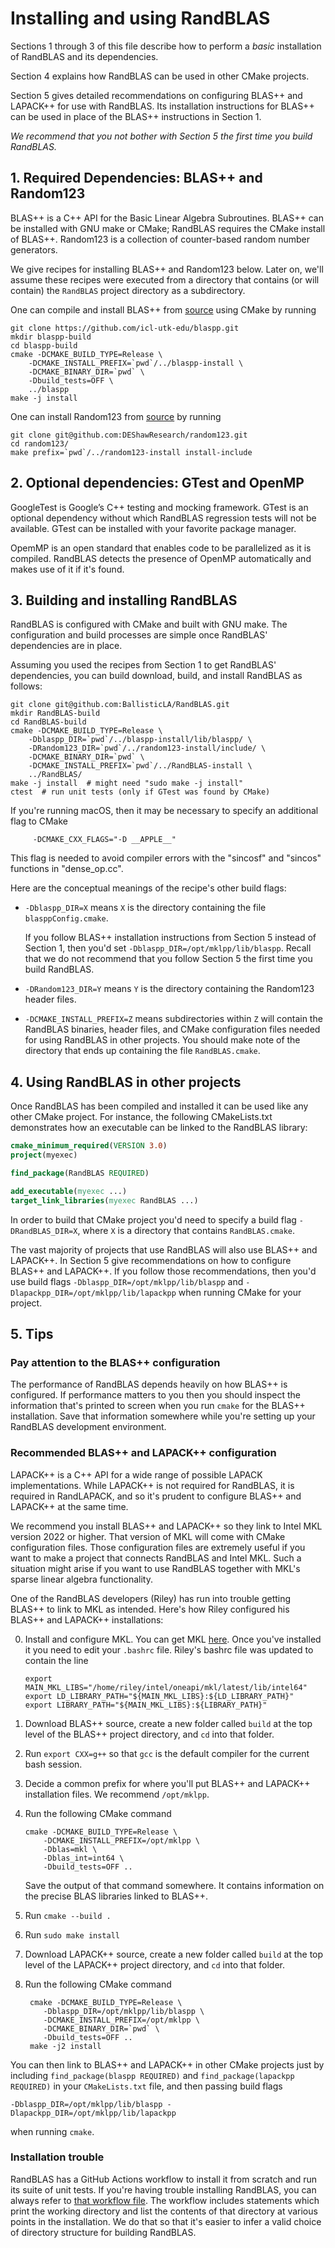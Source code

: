 
# Installing and using RandBLAS

Sections 1 through 3 of this file describe how to perform a *basic* installation
of RandBLAS and its dependencies.

Section 4 explains how RandBLAS can be used in other CMake projects.

Section 5 gives detailed recommendations on configuring BLAS++ and LAPACK++
for use with RandBLAS.
Its installation instructions for BLAS++ can be used in place
of the BLAS++ instructions in Section 1.

*We recommend that you not bother with Section 5 the first time you build RandBLAS.*


## 1. Required Dependencies: BLAS++ and Random123

BLAS++ is a C++ API for the Basic Linear Algebra Subroutines.
BLAS++ can be installed with GNU make or CMake;
RandBLAS requires the CMake install of BLAS++. 
Random123 is a collection of counter-based random number generators.

We give recipes for installing BLAS++ and Random123 below.
Later on, we'll assume these recipes were executed from a directory
that contains (or will contain) the ``RandBLAS`` project directory as a subdirectory.

One can compile and install BLAS++ from
[source](https://bitbucket.org/icl/blaspp/src/master/) using CMake by running
```shell
git clone https://github.com/icl-utk-edu/blaspp.git
mkdir blaspp-build
cd blaspp-build
cmake -DCMAKE_BUILD_TYPE=Release \
    -DCMAKE_INSTALL_PREFIX=`pwd`/../blaspp-install \
    -DCMAKE_BINARY_DIR=`pwd` \ 
    -Dbuild_tests=OFF \
    ../blaspp
make -j install
```

One can install Random123 from
[source](https://github.com/DEShawResearch/random123) by running
```shell
git clone git@github.com:DEShawResearch/random123.git
cd random123/
make prefix=`pwd`/../random123-install install-include
```

## 2. Optional dependencies: GTest and OpenMP

GoogleTest is Google’s C++ testing and mocking framework.  GTest is an optional
dependency without which RandBLAS regression tests will not be available. GTest
can be installed with your favorite package manager.

OpemMP is an open standard that enables code to be parallelized as it is
compiled. RandBLAS detects the presence of OpenMP automatically and makes use of
it if it's found.

## 3. Building and installing RandBLAS

RandBLAS is configured with CMake and built with GNU make.
The configuration and build processes are simple once RandBLAS' dependencies are in place. 

Assuming you used the recipes from Section 1 to get RandBLAS' dependencies,
you can build download, build, and install RandBLAS as follows:

```shell
git clone git@github.com:BallisticLA/RandBLAS.git
mkdir RandBLAS-build
cd RandBLAS-build
cmake -DCMAKE_BUILD_TYPE=Release \
    -Dblaspp_DIR=`pwd`/../blaspp-install/lib/blaspp/ \
    -DRandom123_DIR=`pwd`/../random123-install/include/ \
    -DCMAKE_BINARY_DIR=`pwd` \
    -DCMAKE_INSTALL_PREFIX=`pwd`/../RandBLAS-install \
    ../RandBLAS/
make -j install  # might need "sudo make -j install"
ctest  # run unit tests (only if GTest was found by CMake)
```

If you're running macOS, then it may be necessary to specify
an additional flag to CMake
```shell
     -DCMAKE_CXX_FLAGS="-D __APPLE__"
```
This flag is needed to avoid compiler errors with the "sincosf" and "sincos"
functions in "dense_op.cc".

Here are the conceptual meanings of the recipe's other build flags:

* `-Dblaspp_DIR=X` means `X` is the directory containing the file `blasppConfig.cmake`.
   
    If you follow BLAS++ installation instructions from Section 5 instead of
    Section 1, then you'd set ``-Dblaspp_DIR=/opt/mklpp/lib/blaspp``.
    Recall that we do not recommend that you follow Section 5 the first time you
    build RandBLAS.

* `-DRandom123_DIR=Y` means `Y` is the directory containing the Random123
  header files.

* `-DCMAKE_INSTALL_PREFIX=Z` means subdirectories within `Z` will contain
   the RandBLAS binaries, header files, and CMake configuration files needed
   for using RandBLAS in other projects. You should make note of the directory
   that ends up containing the file ``RandBLAS.cmake``.


## 4. Using RandBLAS in other projects

Once RandBLAS has been compiled and installed it can be used like any other CMake project.
For instance, the following CMakeLists.txt demonstrates how an executable can
be linked to the RandBLAS library:

```cmake
cmake_minimum_required(VERSION 3.0)
project(myexec)

find_package(RandBLAS REQUIRED)

add_executable(myexec ...)
target_link_libraries(myexec RandBLAS ...)
```
In order to build that CMake project you'd need to specify a build flag ``-DRandBLAS_DIR=X``, where ``X`` is a directory that contains ``RandBLAS.cmake``.

The vast majority of projects that use RandBLAS will also use BLAS++ and LAPACK++.
In Section 5 give recommendations on how to configure BLAS++ and LAPACK++.
If you follow those recommendations, then you'd use build flags
``-Dblaspp_DIR=/opt/mklpp/lib/blaspp`` and ``-Dlapackpp_DIR=/opt/mklpp/lib/lapackpp``
when running CMake for your project.

## 5. Tips

### Pay attention to the BLAS++ configuration

The performance of RandBLAS depends heavily on how BLAS++ is configured.
If performance matters to you then you should inspect the
information that's printed to screen when you run ``cmake`` for the BLAS++ installation.
Save that information somewhere while you're setting up your RandBLAS
development environment.

### Recommended BLAS++ and LAPACK++ configuration

LAPACK++ is a C++ API for a wide range of possible LAPACK implementations.
While LAPACK++ is not required for RandBLAS, it is required in 
RandLAPACK, and so it's prudent to configure BLAS++ and LAPACK++ at the same time.

We recommend you install BLAS++ and LAPACK++ so they link to Intel MKL
version 2022 or higher.
That version of MKL will come with CMake configuration files.
Those configuration files are extremely useful if
you want to make a project that connects RandBLAS and Intel MKL.
Such a situation might arise if you want to use RandBLAS together with
MKL's sparse linear algebra functionality.

One of the RandBLAS developers (Riley) has run into trouble
getting BLAS++ to link to MKL as intended.
Here's how Riley configured his BLAS++ and LAPACK++ installations:

0. Install and configure MKL. You can get MKL [here](https://www.intel.com/content/www/us/en/developer/tools/oneapi/base-toolkit-download.html?operatingsystem=linux&distributions=webdownload&options=online).
   Once you've installed it you need to edit your `.bashrc` file.
   Riley's bashrc file was updated to contain the line
   ```
   export MAIN_MKL_LIBS="/home/riley/intel/oneapi/mkl/latest/lib/intel64"
   export LD_LIBRARY_PATH="${MAIN_MKL_LIBS}:${LD_LIBRARY_PATH}"
   export LIBRARY_PATH="${MAIN_MKL_LIBS}:${LIBRARY_PATH}"
   ```

1. Download BLAS++ source, create a new folder called ``build``
   at the top level of the BLAS++ project directory, and ``cd`` into that
   folder.

2. Run ``export CXX=g++`` so that ``gcc`` is the default compiler for
   the current bash session.

3. Decide a common prefix for where you'll put BLAS++ and LAPACK++
   installation files. We recommend ``/opt/mklpp``.

4. Run the following CMake command 
    ```
    cmake -DCMAKE_BUILD_TYPE=Release \
        -DCMAKE_INSTALL_PREFIX=/opt/mklpp \
        -Dblas=mkl \
        -Dblas_int=int64 \
        -Dbuild_tests=OFF ..
    ```
   Save the output of that command somewhere. It contains information
   on the precise BLAS libraries linked to BLAS++.

5. Run ``cmake --build .``

6. Run ``sudo make install``

7. Download LAPACK++ source, create a new folder called ``build`` at the top level
   of the LAPACK++ project directory, and ``cd`` into that folder.

8. Run the following CMake command
   ```
    cmake -DCMAKE_BUILD_TYPE=Release \
       -Dblaspp_DIR=/opt/mklpp/lib/blaspp \
       -DCMAKE_INSTALL_PREFIX=/opt/mklpp \
       -DCMAKE_BINARY_DIR=`pwd` \
       -Dbuild_tests=OFF ..
    make -j2 install
    ```

You can then link to BLAS++ and LAPACK++ in other CMake projects
just by including ``find_package(blaspp REQUIRED)`` and ``find_package(lapackpp REQUIRED)``
in your ``CMakeLists.txt`` file, and then passing build flags
```
-Dblaspp_DIR=/opt/mklpp/lib/blaspp -Dlapackpp_DIR=/opt/mklpp/lib/lapackpp
```
when running ``cmake``.

### Installation trouble

RandBLAS has a GitHub Actions workflow to install it from scratch and run its suite of unit tests.
If you're having trouble installing RandBLAS, you can always refer to [that workflow file](https://github.com/BallisticLA/RandBLAS/tree/main/.github/workflows).
The workflow includes statements which print the working directory
and list the contents of that directory at various points in the installation.
We do that so that it's easier to infer a valid choice of directory structure for building RandBLAS.
